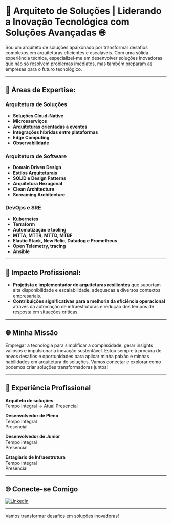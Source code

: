 # 🚀 Arquiteto de Soluções | Liderando a Inovação Tecnológica com Soluções Avançadas 🌐

Sou um arquiteto de soluções apaixonado por transformar desafios complexos em arquiteturas eficientes e escaláveis. Com uma sólida experiência técnica, especializei-me em desenvolver soluções inovadoras que não só resolvem problemas imediatos, mas também preparam as empresas para o futuro tecnológico.

---

## 🔹 Áreas de Expertise:

### Arquitetura de Soluções
- **Soluções Cloud-Native**
- **Microsserviços**
- **Arquiteturas orientadas a eventos**
- **Integrações híbridas entre plataformas**
- **Edge Computing**
- **Observabilidade**

### Arquitetura de Software
- **Domain Driven Design**
- **Estilos Arquiteturais**
- **SOLID e Design Patterns**
- **Arquitetura Hexagonal**
- **Clean Architecture**
- **Screaming Architecture**

### DevOps e SRE
- **Kubernetes**
- **Terraform**
- **Automatização e tooling**
- **MTTA, MTTR, MTTD, MTBF**
- **Elastic Stack, New Relic, Datadog e Prometheus**
- **Open Telemetry, tracing**
- **Ansible**

---

## 🔹 Impacto Profissional:
- **Projetista e implementador de arquiteturas resilientes** que suportam alta disponibilidade e escalabilidade, adequadas a diversos contextos empresariais.
- **Contribuições significativas para a melhoria da eficiência operacional** através da automação de infraestruturas e redução dos tempos de resposta em situações críticas.

---

## 🌐 Minha Missão
Empregar a tecnologia para simplificar a complexidade, gerar insights valiosos e impulsionar a inovação sustentável. Estou sempre à procura de novos desafios e oportunidades para aplicar minha paixão e minhas habilidades em arquitetura de soluções. Vamos conectar e explorar como podemos criar soluções transformadoras juntos!

---

## 💼 Experiência Profissional
**Arquiteto de soluções**  
Tempo integral -> Atual
Presencial

**Desenvolvedor de Pleno**  
Tempo integral  
Presencial

**Desenvolvedor de Junior**  
Tempo integral  
Presencial

**Estagiario de Infraestrutura**  
Tempo integral  
Presencial

---

## 🌐 Conecte-se Comigo
[![LinkedIn](https://img.shields.io/badge/-LinkedIn-blue)](https://www.linkedin.com/in/vitor-gabriel-220445203/)

---

Vamos transformar desafios em soluções inovadoras!
